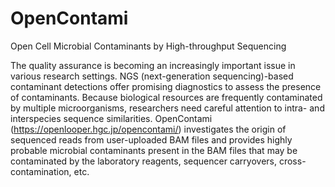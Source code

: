 # OpenContami
Open Cell Microbial Contaminants by High-throughput Sequencing

The quality assurance is becoming an increasingly important issue in various research settings. NGS (next-generation sequencing)-based contaminant detections offer promising diagnostics to assess the presence of contaminants. Because biological resources are frequently contaminated by multiple microorganisms, researchers need careful attention to intra- and interspecies sequence similarities. OpenContami (https://openlooper.hgc.jp/opencontami/) investigates the origin of sequenced reads from user-uploaded BAM files and provides highly probable microbial contaminants present in the BAM files that may be contaminated by the laboratory reagents, sequencer carryovers, cross-contamination, etc.

